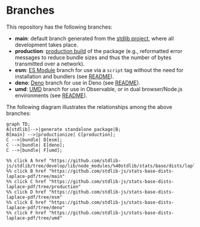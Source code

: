 <!--

@license Apache-2.0

Copyright (c) 2022 The Stdlib Authors.

Licensed under the Apache License, Version 2.0 (the "License");
you may not use this file except in compliance with the License.
You may obtain a copy of the License at

    http://www.apache.org/licenses/LICENSE-2.0

Unless required by applicable law or agreed to in writing, software
distributed under the License is distributed on an "AS IS" BASIS,
WITHOUT WARRANTIES OR CONDITIONS OF ANY KIND, either express or implied.
See the License for the specific language governing permissions and
limitations under the License.

-->

# Branches

This repository has the following branches:

-   **main**: default branch generated from the [stdlib project][stdlib-url], where all development takes place.
-   **production**: [production build][production-url] of the package (e.g., reformatted error messages to reduce bundle sizes and thus the number of bytes transmitted over a network).
-   **esm**: [ES Module][esm-url] branch for use via a `script` tag without the need for installation and bundlers (see [README][esm-readme]).
-   **deno**: [Deno][deno-url] branch for use in Deno (see [README][deno-readme]).
-   **umd**: [UMD][umd-url] branch for use in Observable, or in dual browser/Node.js environments (see [README][umd-readme]).

The following diagram illustrates the relationships among the above branches:

```mermaid
graph TD;
A[stdlib]-->|generate standalone package|B;
B[main] -->|productionize| C[production];
C -->|bundle| D[esm];
C -->|bundle| E[deno];
C -->|bundle| F[umd];

%% click A href "https://github.com/stdlib-js/stdlib/tree/develop/lib/node_modules/%40stdlib/stats/base/dists/laplace/pdf"
%% click B href "https://github.com/stdlib-js/stats-base-dists-laplace-pdf/tree/main"
%% click C href "https://github.com/stdlib-js/stats-base-dists-laplace-pdf/tree/production"
%% click D href "https://github.com/stdlib-js/stats-base-dists-laplace-pdf/tree/esm"
%% click E href "https://github.com/stdlib-js/stats-base-dists-laplace-pdf/tree/deno"
%% click F href "https://github.com/stdlib-js/stats-base-dists-laplace-pdf/tree/umd"
```

[stdlib-url]: https://github.com/stdlib-js/stdlib/tree/develop/lib/node_modules/%40stdlib/stats/base/dists/laplace/pdf
[production-url]: https://github.com/stdlib-js/stats-base-dists-laplace-pdf/tree/production
[deno-url]: https://github.com/stdlib-js/stats-base-dists-laplace-pdf/tree/deno
[deno-readme]: https://github.com/stdlib-js/stats-base-dists-laplace-pdf/blob/deno/README.md
[umd-url]: https://github.com/stdlib-js/stats-base-dists-laplace-pdf/tree/umd
[umd-readme]: https://github.com/stdlib-js/stats-base-dists-laplace-pdf/blob/umd/README.md
[esm-url]: https://github.com/stdlib-js/stats-base-dists-laplace-pdf/tree/esm
[esm-readme]: https://github.com/stdlib-js/stats-base-dists-laplace-pdf/blob/esm/README.md